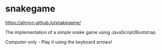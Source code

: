 # snakegame
https://alnnvn.github.io/snakegame/

The implementation of a simple snake game using JavaScript/Bootstrap.

Computer-only - Play it using the keyboard arrows!

